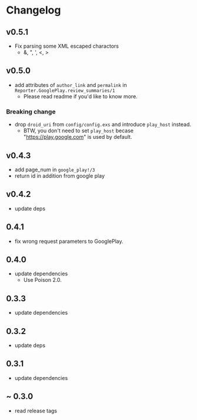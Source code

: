 # Changelog
## v0.5.1
- Fix parsing some XML escaped charactors
    - &, ", ', <, >

## v0.5.0
- add attributes of `author_link` and `permalink` in `Reporter.GooglePlay.review_summaries/1`
    - Please read readme if you'd like to know more.

### Breaking change
- drop `droid_uri` from `config/config.exs` and introduce `play_host` instead.
    - BTW, you don't need to set `play_host` becase "https://play.google.com" is used by default.

## v0.4.3
- add page_num in `google_play!/3`
- return id in addition from google play

## v0.4.2
- update deps

## 0.4.1
- fix wrong request parameters to GooglePlay.

## 0.4.0
- update dependencies
    - Use Poison 2.0.

## 0.3.3
- update dependencies

## 0.3.2
- update deps

## 0.3.1
- update dependencies

## ~ 0.3.0
- read release tags
